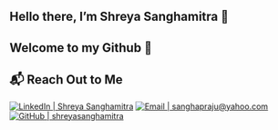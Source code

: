 ## Hello there, I’m Shreya Sanghamitra 🤗
## Welcome to my Github 🙌

## 📬 Reach Out to Me

[![LinkedIn | Shreya Sanghamitra](https://img.shields.io/badge/LinkedIn%20%7C%20Shreya%20Sanghamitra-0077B5?style=for-the-badge&logo=linkedin&logoColor=white)](https://www.linkedin.com/in/shreya-sanghamitra) 
[![Email | sanghapraju@yahoo.com](https://img.shields.io/badge/Email%20%7C%20sanghapraju%40yahoo.com-D14836?style=for-the-badge&logo=gmail&logoColor=white)](mailto:sanghapraju@yahoo.com) 
[![GitHub | shreyasanghamitra](https://img.shields.io/badge/GitHub%20%7C%20shreyasanghamitra-181717?style=for-the-badge&logo=github&logoColor=white)](https://github.com/sanghapraju)




<!--
**sanghapraju/sanghapraju** is a ✨ _special_ ✨ repository because its `README.md` (this file) appears on your GitHub profile.

Here are some ideas to get you started:

- 🔭 I’m currently working on ...
- 🌱 I’m currently learning ...
- 👯 I’m looking to collaborate on ...
- 🤔 I’m looking for help with ...
- 💬 Ask me about ...
- 📫 How to reach me: ...
- 😄 Pronouns: ...
- ⚡ Fun fact: ...
-->
